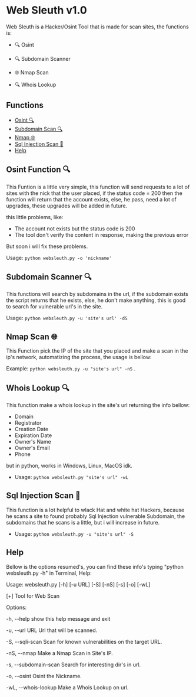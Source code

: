 # Web Sleuth v1.0
Web Sleuth is a Hacker/Osint Tool that is made for scan sites, the functions is:

- 🔍 Osint

- 🔍 Subdomain Scanner

- 🌐 Nmap Scan

- 🔍 Whois Lookup

## Functions

- [Osint 🔍](#osint-function)
- [Subdomain Scan 🔍](#search-directories)
- [Nmap 🌐](#nmap-scan)
- [Sql Injection Scan 💉](#sql-injection-scan-)
- [Help](#help)

## Osint Function 🔍
This Funtion is a little very simple, this function will send requests to a lot of sites with the nick that the user placed, if the status code = 200 then the function will return that the account exists, else, he pass, need a lot of upgrades, these upgrades will be added in future.

this little problems, like:
- The account not exists but the status code is 200
- The tool don't verify the content in response, making the previous error

But soon i will fix these problems.

Usage: ```python websleuth.py -o 'nickname'```

## Subdomain Scanner 🔍
This functions will search by subdomains in the url, if the subdomain exists the script returns that he exists, else, he don't make anything, this is good to search for vulnerable url's in the site.

Usage: ```python websleuth.py -u 'site's url' -dS```

## Nmap Scan 🌐
This Function pick the IP of the site that you placed and make a scan in the ip's network, automatizing the process, the usage is bellow:

Example: ```python websleuth.py -u "site's url" -nS```
.

## Whois Lookup 🔍
This function make a whois lookup in the site's url returning the info bellow:

- Domain
- Registrator
- Creation Date
- Expiration Date
- Owner's Name
- Owner's Email
- Phone

but in python, works in Windows, Linux, MacOS idk.

- Usage: ```python websleuth.py "site's url" -wL```

## Sql Injection Scan 💉
This function is a lot helpful to wlack Hat and white hat Hackers, because he scans a site to found probably Sql Injection vulnerable Subdomain, the subdomains that he scans is a little, but i will increase in future.

- Usage: ```python websleuth.py -u "site's url" -S```

## Help
Bellow is the options resumed's, you can find these info's typing "python websleuth.py -h" in Terminal, Help:


Usage: websleuth.py [-h] [-u URL] [-S] [-nS] [-s] [-o] [-wL]


[+] Tool for Web Scan


Options:

  -h, --help            show this help message and exit

  -u, --url URL         Url that will be scanned.
  
  -S, --sqli-scan       Scan for known vulnerabilities on the target URL.
  
  -nS, --nmap           Make a Nmap Scan in Site's IP.
  
  -s, --subdomain-scan  Search for interesting dir's in url.
  
  -o, --osint           Osint the Nickname.
  
  -wL, --whois-lookup   Make a Whois Lookup on url.
